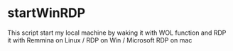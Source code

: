 # startWinRDP
This script start my local machine by waking it with WOL function and RDP it with Remmina on Linux / RDP on Win / Microsoft RDP on mac
